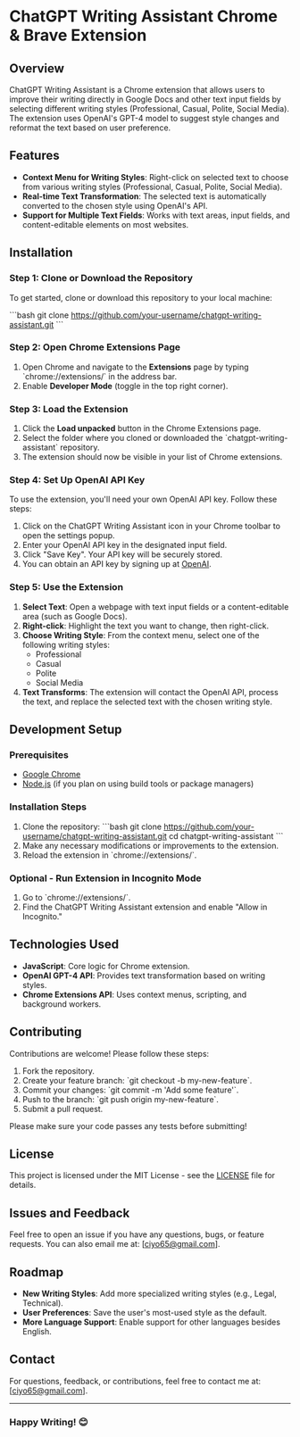 
# ChatGPT Writing Assistant Chrome & Brave Extension

## Overview

ChatGPT Writing Assistant is a Chrome extension that allows users to improve their writing directly in Google Docs and other text input fields by selecting different writing styles (Professional, Casual, Polite, Social Media). The extension uses OpenAI's GPT-4 model to suggest style changes and reformat the text based on user preference.

## Features

- **Context Menu for Writing Styles**: Right-click on selected text to choose from various writing styles (Professional, Casual, Polite, Social Media).
- **Real-time Text Transformation**: The selected text is automatically converted to the chosen style using OpenAI's API.
- **Support for Multiple Text Fields**: Works with text areas, input fields, and content-editable elements on most websites.

## Installation

### Step 1: Clone or Download the Repository

To get started, clone or download this repository to your local machine:

\`\`\`bash
git clone https://github.com/your-username/chatgpt-writing-assistant.git
\`\`\`

### Step 2: Open Chrome Extensions Page

1. Open Chrome and navigate to the **Extensions** page by typing \`chrome://extensions/\` in the address bar.
2. Enable **Developer Mode** (toggle in the top right corner).

### Step 3: Load the Extension

1. Click the **Load unpacked** button in the Chrome Extensions page.
2. Select the folder where you cloned or downloaded the \`chatgpt-writing-assistant\` repository.
3. The extension should now be visible in your list of Chrome extensions.

### Step 4: Set Up OpenAI API Key

To use the extension, you'll need your own OpenAI API key. Follow these steps:

1. Click on the ChatGPT Writing Assistant icon in your Chrome toolbar to open the settings popup.
2. Enter your OpenAI API key in the designated input field.
3. Click "Save Key". Your API key will be securely stored.
4. You can obtain an API key by signing up at [OpenAI](https://platform.openai.com).

### Step 5: Use the Extension

1. **Select Text**: Open a webpage with text input fields or a content-editable area (such as Google Docs).
2. **Right-click**: Highlight the text you want to change, then right-click.
3. **Choose Writing Style**: From the context menu, select one of the following writing styles:
   - Professional
   - Casual
   - Polite
   - Social Media
4. **Text Transforms**: The extension will contact the OpenAI API, process the text, and replace the selected text with the chosen writing style.


## Development Setup

### Prerequisites

- [Google Chrome](https://www.google.com/chrome/)
- [Node.js](https://nodejs.org/) (if you plan on using build tools or package managers)

### Installation Steps

1. Clone the repository:
   \`\`\`bash
   git clone https://github.com/your-username/chatgpt-writing-assistant.git
   cd chatgpt-writing-assistant
   \`\`\`
2. Make any necessary modifications or improvements to the extension.
3. Reload the extension in \`chrome://extensions/\`.

### Optional - Run Extension in Incognito Mode

1. Go to \`chrome://extensions/\`.
2. Find the ChatGPT Writing Assistant extension and enable "Allow in Incognito."

## Technologies Used

- **JavaScript**: Core logic for Chrome extension.
- **OpenAI GPT-4 API**: Provides text transformation based on writing styles.
- **Chrome Extensions API**: Uses context menus, scripting, and background workers.

## Contributing

Contributions are welcome! Please follow these steps:

1. Fork the repository.
2. Create your feature branch: \`git checkout -b my-new-feature\`.
3. Commit your changes: \`git commit -m 'Add some feature'\`.
4. Push to the branch: \`git push origin my-new-feature\`.
5. Submit a pull request.

Please make sure your code passes any tests before submitting!

## License

This project is licensed under the MIT License - see the [LICENSE](LICENSE) file for details.

## Issues and Feedback

Feel free to open an issue if you have any questions, bugs, or feature requests. You can also email me at: [ciyo65@gmail.com].

## Roadmap

- **New Writing Styles**: Add more specialized writing styles (e.g., Legal, Technical).
- **User Preferences**: Save the user's most-used style as the default.
- **More Language Support**: Enable support for other languages besides English.

## Contact

For questions, feedback, or contributions, feel free to contact me at: [ciyo65@gmail.com].

---

### Happy Writing! 😊
